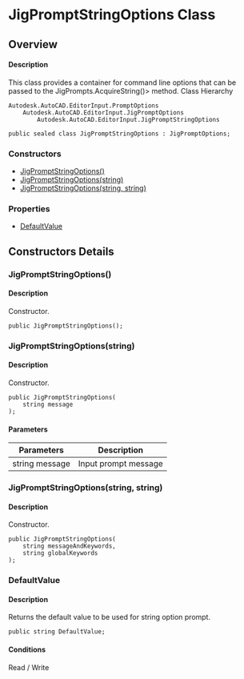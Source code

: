# JigPromptStringOptions Class

## Overview

#### Description
This class provides a container for command line options that can be passed to the JigPrompts.AcquireString()> method.
Class Hierarchy
```text
Autodesk.AutoCAD.EditorInput.PromptOptions
    Autodesk.AutoCAD.EditorInput.JigPromptOptions
        Autodesk.AutoCAD.EditorInput.JigPromptStringOptions
```

```text
public sealed class JigPromptStringOptions : JigPromptOptions;
```

### Constructors

- [JigPromptStringOptions()](#jigpromptstringoptions())
- [JigPromptStringOptions(string)](#jigpromptstringoptions(string))
- [JigPromptStringOptions(string, string)](#jigpromptstringoptions(string,-string))

### Properties

- [DefaultValue](#defaultvalue)


## Constructors Details

### JigPromptStringOptions()

#### Description
Constructor.
```text
public JigPromptStringOptions();
```

### JigPromptStringOptions(string)

#### Description
Constructor.
```text
public JigPromptStringOptions(
    string message
);
```

#### Parameters

| Parameters | Description |
| --- | --- |
| string message | Input prompt message |

### JigPromptStringOptions(string, string)

#### Description
Constructor.
```text
public JigPromptStringOptions(
    string messageAndKeywords, 
    string globalKeywords
);
```

### DefaultValue

#### Description
Returns the default value to be used for string option prompt.
```text
public string DefaultValue;
```

#### Conditions
Read / Write
